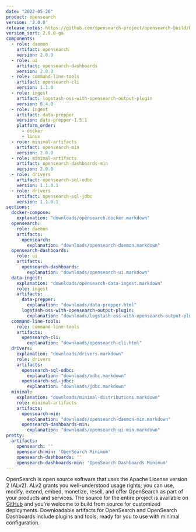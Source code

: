```yaml
---
date: "2022-05-26"
product: opensearch
version: '2.0.0'
release_notes: https://github.com/opensearch-project/opensearch-build/blob/main/release-notes/opensearch-release-notes-2.0.0.md
version_sort: 2.0.0-ga
components:
  - role: daemon
    artifact: opensearch
    version: 2.0.0
  - role: ui
    artifact: opensearch-dashboards
    version: 2.0.0
  - role: command-line-tools
    artifact: opensearch-cli
    version: 1.1.0
  - role: ingest
    artifact: logstash-oss-with-opensearch-output-plugin
    version: 8.4.0
  - role: ingest
    artifact: data-prepper
    version: data-prepper-1.5.1
    platform_order:
      - docker
      - linux
  - role: minimal-artifacts
    artifact: opensearch-min
    version: 2.0.0
  - role: minimal-artifacts
    artifact: opensearch-dashboards-min
    version: 2.0.0
  - role: drivers
    artifact: opensearch-sql-odbc
    version: 1.1.0.1
  - role: drivers
    artifact: opensearch-sql-jdbc
    version: 1.1.0.1
sections:
  docker-compose:
    explanation: "downloads/opensearch-docker.markdown"
  opensearch:
    role: daemon
    artifacts:
      opensearch:
        explanation: "downloads/opensearch-daemon.markdown"
  opensearch-dashboards:
    role: ui
    artifacts:
      opensearch-dashboards:
        explanation: "downloads/opensearch-ui.markdown"
  data-ingest:
    explanation: "downloads/opensearch-data-ingest.markdown"
    role: ingest
    artifacts:
      data-prepper:
        explanation: "downloads/data-prepper.html"
      logstash-oss-with-opensearch-output-plugin:
        explanation: "downloads/logstash-oss-with-opensearch-output-plugin.markdown"
  command-line-tools:
    role: command-line-tools
    artifacts:
      opensearch-cli:
        explanation: "downloads/opensearch-cli.html"
  drivers:
    explanation: "downloads/drivers.markdown"
    role: drivers
    artifacts:
      opensearch-sql-odbc:
        explanation: "downloads/odbc.markdown"
      opensearch-sql-jdbc:
        explanation: "downloads/jdbc.markdown"
  minimal:
    explanation: "downloads/minimal-distributions.markdown"
    role: minimal-artifacts
    artifacts:
      opensearch-min:
        explanation: "downloads/opensearch-daemon-min.markdown"
      opensearch-dashboards-min:
        explanation: "downloads/opensearch-ui-min.markdown"
pretty:
  artifacts:
    opensearch: ''
    opensearch-min: 'OpenSearch Minimum'
    opensearch-dashboards: ''
    opensearch-dashboards-min: 'OpenSearch Dashboards Minimum'
---
```

OpenSearch is open source software that uses the Apache License version 2 (ALv2). ALv2 grants you well-understood usage rights; you can use, modify, extend, embed, monetize, resell, and offer OpenSearch as part of your products and services. The source for the entire project is available on [GitHub](https://github.com/opensearch-project/) and you're welcome to build from source for customized deployments. Downloadable artifacts for OpenSearch and OpenSearch Dashboards include plugins and tools, ready for you to use with minimal configuration.